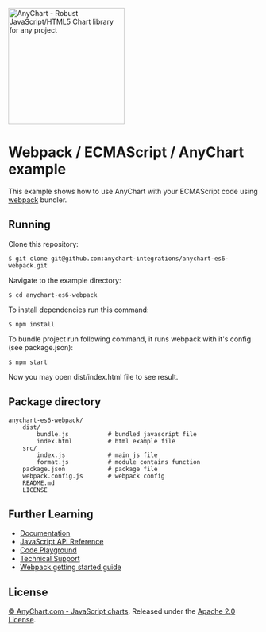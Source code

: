 [<img src="https://cdn.anychart.com/images/logo-transparent-segoe.png?2" width="234px" alt="AnyChart - Robust JavaScript/HTML5 Chart library for any project">](https://anychart.com)
# Webpack / ECMAScript / AnyChart example

This example shows how to use AnyChart with your ECMAScript code using [webpack](https://webpack.js.org) bundler.

## Running

Clone this repository:

```
$ git clone git@github.com:anychart-integrations/anychart-es6-webpack.git
```

Navigate to the example directory:

```
$ cd anychart-es6-webpack
```

To install dependencies run this command:

```
$ npm install
```

To bundle project run following command, it runs webpack with it's config (see package.json):

```
$ npm start
```

Now you may open dist/index.html file to see result.


## Package directory

```
anychart-es6-webpack/
    dist/
        bundle.js           # bundled javascript file
        index.html          # html example file
    src/
        index.js            # main js file
        format.js           # module contains function
    package.json            # package file
    webpack.config.js       # webpack config
    README.md
    LICENSE
```

## Further Learning
* [Documentation](https://docs.anychart.com)
* [JavaScript API Reference](https://api.anychart.com)
* [Code Playground](https://playground.anychart.com)
* [Technical Support](https://anychart.com/support)
* [Webpack getting started guide](https://webpack.js.org/guides/getting-started/)

## License
[© AnyChart.com - JavaScript charts](http://www.anychart.com). Released under the [Apache 2.0 License](https://github.com/anychart-integrations/nodejs-export-server-application/blob/master/LICENSE).